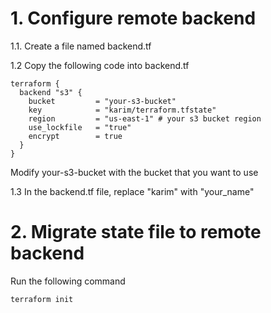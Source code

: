 # 1. Configure remote backend

1.1. Create a file named backend.tf

1.2 Copy the following code into backend.tf
```
terraform {
  backend "s3" {
    bucket         = "your-s3-bucket"
    key            = "karim/terraform.tfstate"
    region         = "us-east-1" # your s3 bucket region
    use_lockfile   = "true"
    encrypt        = true
  }
} 
```
Modify your-s3-bucket with the bucket that you want to use

1.3 In the backend.tf file, replace "karim" with "your_name" 

# 2. Migrate state file to remote backend

Run the following command

```
terraform init
```
